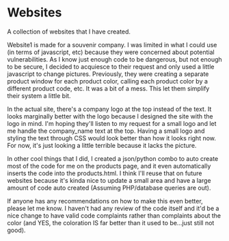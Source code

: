 # Websites
A collection of websites that I have created.

Website1 is made for a souvenir company. I was limited in what I could use (in terms of javascript, etc) because they were concerned about potential vulnerabilities. As I know just enough code to be dangerous, but not enough to be secure, I decided to acquiesce to their request and only used a little javascript to change pictures. Previously, they were creating a separate product window for each product color, calling each product color by a different product code, etc. It was a bit of a mess. This let them simplify their system a little bit.

In the actual site, there's a company logo at the top instead of the text. It looks marginally better with the logo because I designed the site with the logo in mind. I'm hoping they'll listen to my request for a small logo and let me handle the company_name text at the top. Having a small logo and styling the text through CSS would look better than how it looks right now. For now, it's just looking a little terrible because it lacks the picture.

In other cool things that I did, I created a json/python combo to auto create most of the code for me on the products page, and it even automatically inserts the code into the products.html. I think I'll reuse that on future websites because it's kinda nice to update a small area and have a large amount of code auto created (Assuming PHP/database queries are out).



If anyone has any recommendations on how to make this even better, please let me know. I haven't had any review of the code itself and it'd be a nice change to have valid code complaints rather than complaints about the color (and YES, the coloration IS far better than it used to be...just still not good).
